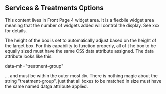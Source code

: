 ## Services & Treatments Options

This content lives in Front Page 4 widget area. It is a flexbile widget area meaning that the number of widgets added will control the display. See xxx for details. 

The height of the box is set to automatically adjust based on the height of the larget box. For this capability to function properly, all of t he box to be equally sized must have the same CSS data attribute assigned. The data attribute looks like this:

data-mh="treatment-group"

… and must be within the outer most div. There is nothing magic about the string "treatment-group", just that all boxes to be matched in size must have the same named datga attribute applied. 
